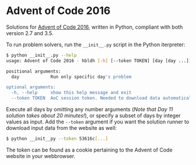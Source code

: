 # Advent of Code 2016

Solutions for [Advent of Code 2016](https://adventofcode.com/2016), written
in Python, compliant with both version 2.7 and 3.5.

To run problem solvers, run the `__init__.py` script in the Python iterpreter:

```sh
$ python __init__.py --help
usage: Advent of Code 2016 - hbldh [-h] [--token TOKEN] [day [day ...]]

positional arguments:
  day            Run only specific day's problem

optional arguments:
  -h, --help     show this help message and exit
  --token TOKEN  AoC session token. Needed to download data automatically.
```

Execute all days by omitting any number arguments 
(*Note that Day 11 solution takes about 20 minutes!*), or specify a subset of
days by integer values as input. Add the `--token` argument if you want the
solution runner to download input data from the website as well:

```sh
$ python __init__py --token 53616c[...]
```

The token can be found as a cookie pertaining to the Advent of Code website 
in your webbrowser. 

